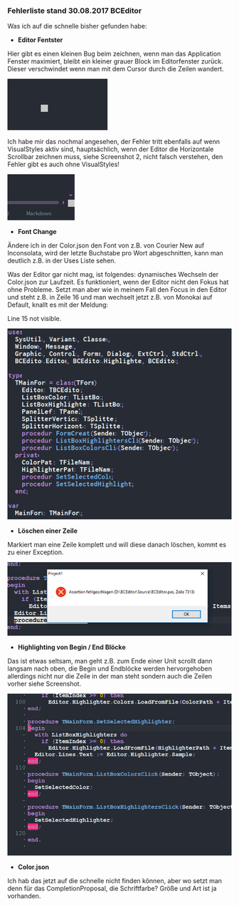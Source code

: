 ### Fehlerliste stand 30.08.2017 BCEditor

Was ich auf die schnelle bisher gefunden habe:

* **Editor Fentster**

Hier gibt es einen kleinen Bug beim zeichnen, wenn man das Application Fenster maximiert, bleibt ein kleiner grauer Block im Editorfenster zurück. Dieser verschwindet wenn man mit dem Cursor durch die Zeilen wandert.
      


![PaintBug](https://github.com/Private-Storm/Blog/blob/master/BCEditor/PaintBug.PNG)

Ich habe mir das nochmal angesehen, der Fehler tritt ebenfalls auf wenn VisualStyles aktiv sind, hauptsächlich, wenn der Editor die Horizontale Scrollbar zeichnen muss, siehe Screenshot 2, nicht falsch verstehen, den Fehler gibt es auch ohne VisualStyles!

![VisualStyles](https://github.com/Private-Storm/Blog/blob/master/BCEditor/VisualStyles.PNG)


* **Font Change**

Ändere ich in der Color.json den Font von z.B. von Courier New auf Inconsolata, wird der letzte Buchstabe pro Wort abgeschnitten, kann man deutlich z.B. in der Uses Liste sehen.

Was der Editor gar nicht mag, ist folgendes:
dynamisches Wechseln der Color.json zur Laufzeit. Es funktioniert, wenn der Editor nicht den Fokus hat ohne Probleme. Setzt man aber wie in meinem Fall den Focus in den Editor und steht z.B. in Zeile 16 und man wechselt jetzt z.B. von Monokai auf Default, knallt es mit der Meldung:

Line 15 not visible.


![FontChange](https://github.com/Private-Storm/Blog/blob/master/BCEditor/FontChange.PNG)

* **Löschen einer Zeile**

Markiert man eine Zeile komplett und will diese danach löschen, kommt es zu einer Exception.

![Löschen](https://github.com/Private-Storm/Blog/blob/master/BCEditor/Loeschen.PNG)


* **Highlighting von Begin / End Blöcke**

Das ist etwas seltsam, man geht z.B. zum Ende einer Unit scrollt dann langsam nach oben, die Begin und Endblöcke werden hervorgehoben allerdings nicht nur die Zeile in der man steht sondern auch die Zeilen vorher siehe Screenshot.

![Tags](https://github.com/Private-Storm/Blog/blob/master/BCEditor/Tags.PNG)

* **Color.json**

Ich hab das jetzt auf die schnelle nicht finden können, aber wo setzt man denn für das CompletionProposal, die Schriftfarbe? Größe und Art ist ja vorhanden.